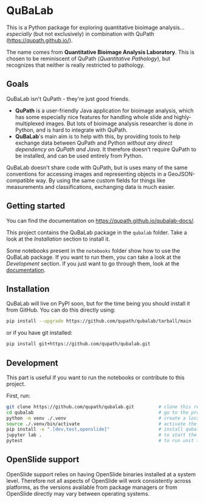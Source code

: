 # QuBaLab

This is a Python package for exploring quantitative bioimage analysis... *especially* (but not exclusively) in
combination with QuPath (https://qupath.github.io/).

The name comes from **Quantitative Bioimage Analysis Laboratory**.
This is chosen to be reminiscent of QuPath (*Quantitative Pathology*), but recognizes that neither is really restricted
to pathology.

## Goals

QuBaLab isn't QuPath - they're just good friends.

* **QuPath** is a user-friendly Java application for bioimage analysis, which has some especially nice features for
handling whole slide and highly-multiplexed images. But lots of bioimage analysis researcher is done in Python,
and is hard to integrate with QuPath.
* **QuBaLab**'s main aim is to help with this, by providing tools to help exchange data between QuPath and Python
*without any direct dependency on QuPath and Java*. It therefore doesn't require QuPath to be installed, and
can be used entirely from Python.

QuBaLab doesn't share code with QuPath, but is uses many of the same conventions for accessing images and
representing objects in a GeoJSON-compatible way.
By using the same custom fields for things like measurements and classifications, exchanging data is much easier.

## Getting started

You can find the documentation on https://qupath.github.io/qubalab-docs/.

This project contains the QuBaLab package in the `qubalab` folder. Take a look at the *Installation* section to install it.

Some notebooks present in the `notebooks` folder show how to use the QuBaLab package. If you want to run them, you can take a look at the *Development* section.
If you just want to go through them, look at the [documentation](https://qupath.github.io/qubalab/notebooks.html).

## Installation

QuBaLab will live on PyPI soon, but for the time being you should install it from
GitHub. You can do this directly using:

```bash
pip install --upgrade https://github.com/qupath/qubalab/tarball/main
```

or if you have git installed:

```bash
pip install git+https://github.com/qupath/qubalab.git
```

## Development

This part is useful if you want to run the notebooks or contribute to this project.

First, run:

```bash
git clone https://github.com/qupath/qubalab.git         # clone this repository
cd qubalab                                              # go to the project directory
python -m venv ./.venv                                  # create a local virual environment
source ./.venv/bin/activate                             # activate the venv
pip install -e ".[dev,test,openslide]"                  # install qubalab (-e means changes are loaded dynamically)
jupyter lab .                                           # to start the Jupyter notebooks
pytest                                                  # to run unit tests
```

## OpenSlide support

OpenSlide support relies on having OpenSlide binaries installed at a system
level. Therefore not all aspects of OpenSlide will work consistently across
platforms, as the versions available from package managers or from OpenSlide
directly may vary between operating systems.
